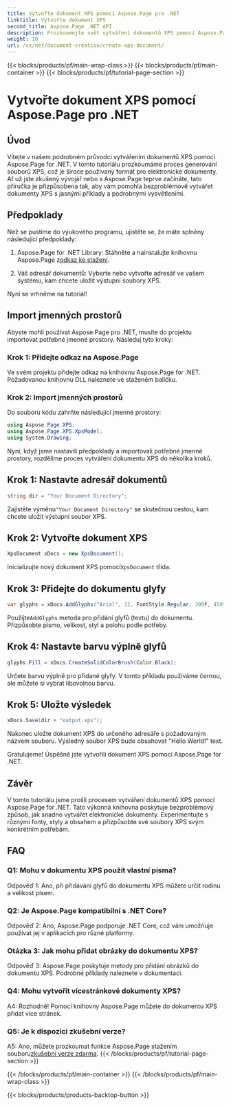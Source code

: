 ```yaml
---
title: Vytvořte dokument XPS pomocí Aspose.Page pro .NET
linktitle: Vytvořte dokument XPS
second_title: Aspose.Page .NET API
description: Prozkoumejte svět vytváření dokumentů XPS pomocí Aspose.Page for .NET. Postupujte podle našeho podrobného průvodce pro snadné vytváření elektronických dokumentů.
weight: 10
url: /cs/net/document-creation/create-xps-document/
---
```


{{< blocks/products/pf/main-wrap-class >}}
{{< blocks/products/pf/main-container >}}
{{< blocks/products/pf/tutorial-page-section >}}

# Vytvořte dokument XPS pomocí Aspose.Page pro .NET

## Úvod

Vítejte v našem podrobném průvodci vytvářením dokumentů XPS pomocí Aspose.Page for .NET. V tomto tutoriálu prozkoumáme proces generování souborů XPS, což je široce používaný formát pro elektronické dokumenty. Ať už jste zkušený vývojář nebo s Aspose.Page teprve začínáte, tato příručka je přizpůsobena tak, aby vám pomohla bezproblémově vytvářet dokumenty XPS s jasnými příklady a podrobnými vysvětleními.

## Předpoklady

Než se pustíme do výukového programu, ujistěte se, že máte splněny následující předpoklady:

1.  Aspose.Page for .NET Library: Stáhněte a nainstalujte knihovnu Aspose.Page z[odkaz ke stažení](https://releases.aspose.com/page/net/).

2. Váš adresář dokumentů: Vyberte nebo vytvořte adresář ve vašem systému, kam chcete uložit výstupní soubory XPS.

Nyní se vrhněme na tutoriál!

## Import jmenných prostorů

Abyste mohli používat Aspose.Page pro .NET, musíte do projektu importovat potřebné jmenné prostory. Následuj tyto kroky:

### Krok 1: Přidejte odkaz na Aspose.Page

Ve svém projektu přidejte odkaz na knihovnu Aspose.Page for .NET. Požadovanou knihovnu DLL naleznete ve staženém balíčku.

### Krok 2: Import jmenných prostorů

Do souboru kódu zahrňte následující jmenné prostory:

```csharp
using Aspose.Page.XPS;
using Aspose.Page.XPS.XpsModel;
using System.Drawing;
```

Nyní, když jsme nastavili předpoklady a importovali potřebné jmenné prostory, rozdělíme proces vytváření dokumentu XPS do několika kroků.

## Krok 1: Nastavte adresář dokumentů

```csharp
string dir = "Your Document Directory";
```

 Zajistěte výměnu`"Your Document Directory"` se skutečnou cestou, kam chcete uložit výstupní soubor XPS.

## Krok 2: Vytvořte dokument XPS

```csharp
XpsDocument xDocs = new XpsDocument();
```

 Inicializujte nový dokument XPS pomocí`XpsDocument` třída.

## Krok 3: Přidejte do dokumentu glyfy

```csharp
var glyphs = xDocs.AddGlyphs("Arial", 12, FontStyle.Regular, 300f, 450f, "Hello World!");
```

 Použijte`AddGlyphs` metoda pro přidání glyfů (textu) do dokumentu. Přizpůsobte písmo, velikost, styl a polohu podle potřeby.

## Krok 4: Nastavte barvu výplně glyfů

```csharp
glyphs.Fill = xDocs.CreateSolidColorBrush(Color.Black);
```

Určete barvu výplně pro přidané glyfy. V tomto příkladu používáme černou, ale můžete si vybrat libovolnou barvu.

## Krok 5: Uložte výsledek

```csharp
xDocs.Save(dir + "output.xps");
```

Nakonec uložte dokument XPS do určeného adresáře s požadovaným názvem souboru. Výsledný soubor XPS bude obsahovat "Hello World!" text.

Gratulujeme! Úspěšně jste vytvořili dokument XPS pomocí Aspose.Page for .NET.

## Závěr

V tomto tutoriálu jsme prošli procesem vytváření dokumentů XPS pomocí Aspose.Page for .NET. Tato výkonná knihovna poskytuje bezproblémový způsob, jak snadno vytvářet elektronické dokumenty. Experimentujte s různými fonty, styly a obsahem a přizpůsobte své soubory XPS svým konkrétním potřebám.

## FAQ

### Q1: Mohu v dokumentu XPS použít vlastní písma?

Odpověď 1: Ano, při přidávání glyfů do dokumentu XPS můžete určit rodinu a velikost písem.

### Q2: Je Aspose.Page kompatibilní s .NET Core?

Odpověď 2: Ano, Aspose.Page podporuje .NET Core, což vám umožňuje používat jej v aplikacích pro různé platformy.

### Otázka 3: Jak mohu přidat obrázky do dokumentu XPS?

Odpověď 3: Aspose.Page poskytuje metody pro přidání obrázků do dokumentu XPS. Podrobné příklady naleznete v dokumentaci.

### Q4: Mohu vytvořit vícestránkové dokumenty XPS?

A4: Rozhodně! Pomocí knihovny Aspose.Page můžete do dokumentu XPS přidat více stránek.

### Q5: Je k dispozici zkušební verze?

 A5: Ano, můžete prozkoumat funkce Aspose.Page stažením souboru[zkušební verze zdarma](https://releases.aspose.com/).
{{< /blocks/products/pf/tutorial-page-section >}}

{{< /blocks/products/pf/main-container >}}
{{< /blocks/products/pf/main-wrap-class >}}

{{< blocks/products/products-backtop-button >}}
